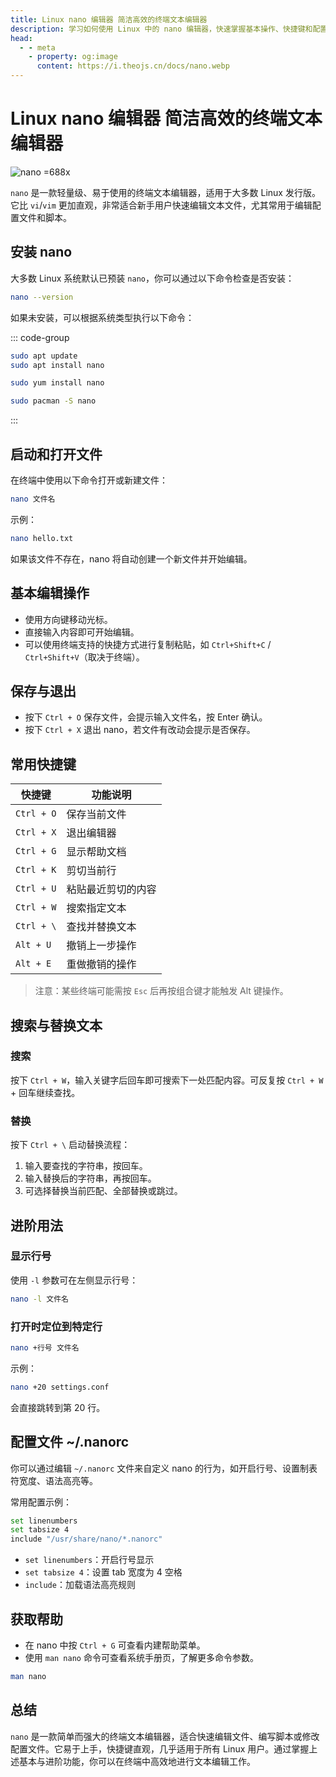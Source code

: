 ```yaml
---
title: Linux nano 编辑器 简洁高效的终端文本编辑器
description: 学习如何使用 Linux 中的 nano 编辑器，快速掌握基本操作、快捷键和配置技巧，提升终端下的编辑效率。
head:
  - - meta
    - property: og:image
      content: https://i.theojs.cn/docs/nano.webp
---
```


# Linux nano 编辑器 简洁高效的终端文本编辑器

![nano =688x](https://i.theojs.cn/docs/nano.webp 'nano')

`nano` 是一款轻量级、易于使用的终端文本编辑器，适用于大多数 Linux 发行版。它比 `vi`/`vim` 更加直观，非常适合新手用户快速编辑文本文件，尤其常用于编辑配置文件和脚本。

## 安装 nano

大多数 Linux 系统默认已预装 `nano`，你可以通过以下命令检查是否安装：

```bash
nano --version
```

如果未安装，可以根据系统类型执行以下命令：

::: code-group

```bash [Debian / Ubuntu]
sudo apt update
sudo apt install nano
```

```bash [CentOS / RHEL]
sudo yum install nano
```

```bash [Arch Linux]
sudo pacman -S nano
```

:::

## 启动和打开文件

在终端中使用以下命令打开或新建文件：

```bash
nano 文件名
```

示例：

```bash
nano hello.txt
```

如果该文件不存在，nano 将自动创建一个新文件并开始编辑。

## 基本编辑操作

- 使用方向键移动光标。
- 直接输入内容即可开始编辑。
- 可以使用终端支持的快捷方式进行复制粘贴，如 `Ctrl+Shift+C` / `Ctrl+Shift+V`（取决于终端）。

## 保存与退出

- 按下 `Ctrl + O` 保存文件，会提示输入文件名，按 Enter 确认。
- 按下 `Ctrl + X` 退出 nano，若文件有改动会提示是否保存。

## 常用快捷键

| 快捷键     | 功能说明           |
| ---------- | ------------------ |
| `Ctrl + O` | 保存当前文件       |
| `Ctrl + X` | 退出编辑器         |
| `Ctrl + G` | 显示帮助文档       |
| `Ctrl + K` | 剪切当前行         |
| `Ctrl + U` | 粘贴最近剪切的内容 |
| `Ctrl + W` | 搜索指定文本       |
| `Ctrl + \` | 查找并替换文本     |
| `Alt + U`  | 撤销上一步操作     |
| `Alt + E`  | 重做撤销的操作     |

> 注意：某些终端可能需按 `Esc` 后再按组合键才能触发 Alt 键操作。

## 搜索与替换文本

### 搜索

按下 `Ctrl + W`，输入关键字后回车即可搜索下一处匹配内容。可反复按 `Ctrl + W` + 回车继续查找。

### 替换

按下 `Ctrl + \` 启动替换流程：

1. 输入要查找的字符串，按回车。
2. 输入替换后的字符串，再按回车。
3. 可选择替换当前匹配、全部替换或跳过。

## 进阶用法

### 显示行号

使用 `-l` 参数可在左侧显示行号：

```bash
nano -l 文件名
```

### 打开时定位到特定行

```bash
nano +行号 文件名
```

示例：

```bash
nano +20 settings.conf
```

会直接跳转到第 20 行。

## 配置文件 ~/.nanorc

你可以通过编辑 `~/.nanorc` 文件来自定义 nano 的行为，如开启行号、设置制表符宽度、语法高亮等。

常用配置示例：

```bash
set linenumbers
set tabsize 4
include "/usr/share/nano/*.nanorc"
```

- `set linenumbers`：开启行号显示
- `set tabsize 4`：设置 tab 宽度为 4 空格
- `include`：加载语法高亮规则

## 获取帮助

- 在 nano 中按 `Ctrl + G` 可查看内建帮助菜单。
- 使用 `man nano` 命令可查看系统手册页，了解更多命令参数。

```bash
man nano
```

## 总结

`nano` 是一款简单而强大的终端文本编辑器，适合快速编辑文件、编写脚本或修改配置文件。它易于上手，快捷键直观，几乎适用于所有 Linux 用户。通过掌握上述基本与进阶功能，你可以在终端中高效地进行文本编辑工作。
